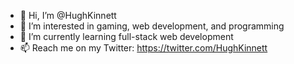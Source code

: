 - 👋 Hi, I’m @HughKinnett
- 👀 I’m interested in gaming, web development, and programming
- 🌱 I’m currently learning full-stack web development
- 📫 Reach me on my Twitter: https://twitter.com/HughKinnett


